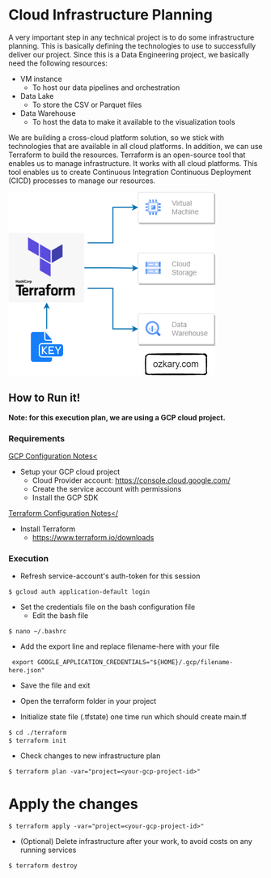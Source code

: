 # Cloud Infrastructure Planning

A very important step in any technical project is to do some infrastructure planning. This is basically defining the technologies to use to successfully deliver our project. Since this is a Data Engineering project, we basically need the following resources:

- VM instance
    - To host our data pipelines and orchestration
- Data Lake 
    - To store the CSV or Parquet files
- Data Warehouse
  - To host the data to make it available to the visualization tools
      
We are building a cross-cloud platform solution, so we stick with technologies that are available in all cloud platforms. In addition, we can use Terraform to build the resources. Terraform is an open-source tool that enables us to manage infrastructure. It works with all cloud platforms. This tool enables us to create Continuous Integration Continuous Deployment (CICD) processes to manage our resources.

<img src="../images/data-engineering-terraform.png" alt="ozkary terraform"/>

## How to Run it!

**Note: for this execution plan, we are using a GCP cloud project.**

### Requirements

<a target="_gcp" href="https://github.com/ozkary/data-engineering-mta-turnstile/wiki/Google-Cloud-Configuration-Notes">GCP Configuration Notes<</a>

- Setup your GCP cloud project 
  - Cloud Provider account: https://console.cloud.google.com/
  - Create the service account with permissions   
  - Install the GCP SDK

<a target="_terraform" href="https://github.com/ozkary/data-engineering-mta-turnstile/wiki/Terraform-Configuration">Terraform Configuration Notes</</a>

- Install Terraform
  - https://www.terraform.io/downloads


### Execution

- Refresh service-account's auth-token for this session
```
$ gcloud auth application-default login

```

- Set the credentials file on the bash configuration file
  - Edit the bash file

```
$ nano ~/.bashrc
```

- Add the export line and replace filename-here with your file
``` 
 export GOOGLE_APPLICATION_CREDENTIALS="${HOME}/.gcp/filename-here.json"
 ```
- Save the file and exit

- Open the terraform folder in your project

- Initialize state file (.tfstate) one time run which should create main.tf
```
$ cd ./terraform
$ terraform init
```
-  Check changes to new infrastructure plan
```  
$ terraform plan -var="project=<your-gcp-project-id>"
```

# Apply the changes
```
$ terraform apply -var="project=<your-gcp-project-id>"
```

- (Optional) Delete infrastructure after your work, to avoid costs on any running services

```
$ terraform destroy
```



